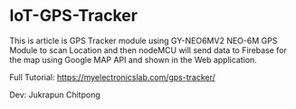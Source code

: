 # IoT-GPS-Tracker
This is article is GPS Tracker module using GY-NEO6MV2 NEO-6M GPS Module to scan Location and then nodeMCU will send data to Firebase for the map using Google MAP API and shown in the Web application.

Full Tutorial: https://myelectronicslab.com/gps-tracker/

Dev: Jukrapun Chitpong
